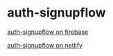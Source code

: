 # auth-signupflow

[auth-signupflow on firebase](https://console.firebase.google.com/u/0/project/auth-signupflow/authentication/users)

[auth-signupflow on netlify](https://app.netlify.com/projects/463176-umar-rajput-auth-signupflow/configuration/deploys)
